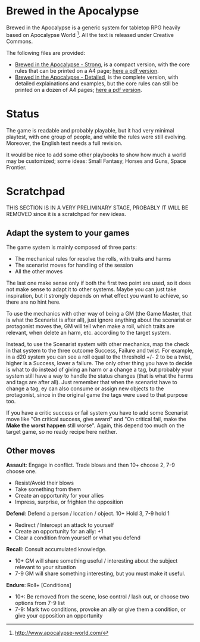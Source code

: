 
# Brewed in the Apocalypse

Brewed in the Apocalypse is a generic system for tabletop RPG heavily based on
Apocalypse World [^1]. All the text is released under Creative Commons.

The following files are provided:
- [Brewed in the Apocalypse - Strong](bita-strong.md), is a compact version, with
  the core rules that can be printed on a A4 page;
  [here a pdf version](https://github.com/pocomane/brewed-in-the-apocalypse/releases/latest/download/bita-strong.pdf).
- [Brewed in the Apocalypse - Detailed](bita.md), is the complete version, with
  detailed explainations and examples, but the core rules can still be printed
  on a dozen of A4 pages; [here a pdf version](https://github.com/pocomane/brewed-in-the-apocalypse/releases/latest/download/bita.pdf).

[^1]: http://www.apocalypse-world.com/

# Status

The game is readable and probably playable, but it had very minimal playtest,
with one group of people, and while the rules were still evolving.  Moreover,
the English text needs a full revision.

It would be nice to add some other playbooks to show how much a world may
be customized; some ideas: Small Fantasy, Horses and Guns, Space Frontier.


# Scratchpad

THIS SECTION IS IN A VERY PRELIMINARY STAGE, PROBABLY IT WILL BE REMOVED since
it is a scratchpad for new ideas.

## Adapt the system to your games

The game system is mainly composed of three parts:

- The mechanical rules for resolve the rolls, with traits and harms
- The scenarist moves for handling of the session
- All the other moves

The last one make sense only if both the first two point are used, so it does
not make sense to adapt it to other systems. Maybe you can just take inspiration,
but it strongly depends on what effect you want to achieve, so there are no
hint here.

To use the mechanics with other way of being a GM (the Game Master, that is
what the Scenarist is after all), just ignore anything about the scenarist or
protagonist moves the, GM will tell when make a roll, which traits are
relevant, when delete an harm, etc. according to the target system.

Instead, to use the Scenarist system with other mechanics, map the check in
that system to the three outcome Success, Failure and twist. For example, in a
d20 system you can see a roll equal to the threshold +/- 2 to be a twist,
higher is a Success, lower a failure. The only other thing you have to decide
is what to do instead of giving an harm or a change a tag, but probably your
system still have a way to handle the status changes (that is what the harms
and tags are after all). Just remember that when the scenarist have to change a
tag, ey can also consume or assign new objects to the protagonist, since in the
original game the tags were used to that purpose too.

If you have a critic success or fail system you have to add some Scenarist move
like "On critical success, give award" and "On critical fail, make the __Make
the worst happen__ still worse". Again, this depend too much on the target
game, so no ready recipe here neither.


## Other moves

__Assault__: Engage in conflict. Trade blows and then 10+ choose 2, 7-9 choose one.

- Resist/Avoid their blows
- Take something from them
- Create an opportunity for your allies
- Impress, surprise, or frighten the opposition

__Defend__: Defend a person / location / object. 10+ Hold 3, 7-9 hold 1

- Redirect / Intercept an attack to yourself
- Create an opportunity for an ally: +1
- Clear a condition from yourself or what you defend

__Recall__: Consult accumulated knowledge.

- 10+ GM will share something useful / interesting about the subject relevant to your situation
- 7-9 GM will share something interesting, but you must make it useful.

__Endure__: Roll+ [Conditions]

- 10+: Be removed from the scene, lose control / lash out, or choose two options from 7-9 list
- 7-9: Mark two conditions, provoke an ally or give them a condition, or give your opposition an opportunity
